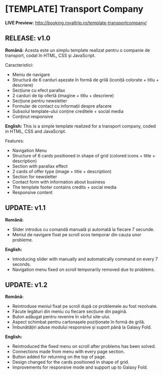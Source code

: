 # [TEMPLATE] Transport Company
<b>LIVE Preview:</b> http://booking.royaltrip.ro/template-transportcompany/

<h2>RELEASE: v1.0</h2>

<b>Română:</b> Acesta este un simplu template realizat pentru o companie de transport, codat în HTML, CSS și JavaScript.

Caracteristici:
- Meniu de navigare
- Structură de 6 carduri așezate în formă de grilă (iconiță colorate + titlu + descriere)
- Secțiune cu efect parallax
- 2 carduri de tip ofertă (imagine + titlu + descriere)
- Secțiune pentru newsletter
- Formular de contact cu informații despre afacere
- Subsolul template-ului conține creditele + social media
- Conținut responsive

<b>English:</b> This is a simple template realized for a transport company, coded in HTML, CSS and JavaScript.

Features:
- Navigation Menu
- Structure of 6 cards positioned in shape of grid (colored icons + title + description)
- Section with parallax effect
- 2 cards of offer type (image + title + description)
- Section for newsletter
- Contact form with information about business
- The template footer contains credits + social media
- Responsive content

<h2>UPDATE: v1.1</h2>

<b>Română:</b>
- Slider introdus cu comandă manuală și automată la fiecare 7 secunde.
- Meniul de navigare fixat pe scroll scos temporar din cauza unor probleme.

<b>English:</b>
- Introducing slider with manually and automatically command on every 7 seconds.
- Navigation menu fixed on scroll temporarily removed due to problems.

<h2>UPDATE: v1.2</h2>

<b>Română:</b>
- Reintroduse meniul fixat pe scroll după ce problemele au fost rezolvate.
- Făcute legături din meniu cu fiecare secțiune din pagină.
- Buton adăugat pentru revenire în vârful site-ului.
- Aspect schimbat pentru cartonașele poziționate în formă de grilă.
- Îmbunătățiri aduse modului responsive și suport până la Galaxy Fold.

<b>English:</b>
- Reintroduced the fixed menu on scroll after problems has been solved.
- Connections made from menu with every page section.
- Button added for returning on the top of page.
- Design changed for the cards positioned in shape of grid.
- Improvements for responsive mode and support up to Galaxy Fold.

